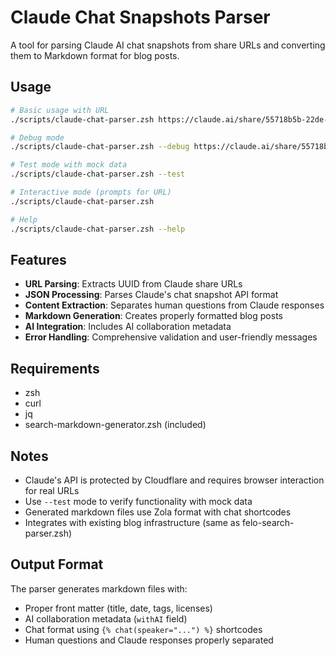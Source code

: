 # Claude Chat Snapshots Parser

A tool for parsing Claude AI chat snapshots from share URLs and converting them to Markdown format for blog posts.

## Usage

```bash
# Basic usage with URL
./scripts/claude-chat-parser.zsh https://claude.ai/share/55718b5b-22de-4d58-96a3-f4718c9bea4a

# Debug mode
./scripts/claude-chat-parser.zsh --debug https://claude.ai/share/55718b5b-22de-4d58-96a3-f4718c9bea4a

# Test mode with mock data
./scripts/claude-chat-parser.zsh --test

# Interactive mode (prompts for URL)
./scripts/claude-chat-parser.zsh

# Help
./scripts/claude-chat-parser.zsh --help
```

## Features

- **URL Parsing**: Extracts UUID from Claude share URLs
- **JSON Processing**: Parses Claude's chat snapshot API format
- **Content Extraction**: Separates human questions from Claude responses
- **Markdown Generation**: Creates properly formatted blog posts
- **AI Integration**: Includes AI collaboration metadata
- **Error Handling**: Comprehensive validation and user-friendly messages

## Requirements

- zsh
- curl
- jq
- search-markdown-generator.zsh (included)

## Notes

- Claude's API is protected by Cloudflare and requires browser interaction for real URLs
- Use `--test` mode to verify functionality with mock data
- Generated markdown files use Zola format with chat shortcodes
- Integrates with existing blog infrastructure (same as felo-search-parser.zsh)

## Output Format

The parser generates markdown files with:
- Proper front matter (title, date, tags, licenses)
- AI collaboration metadata (`withAI` field)
- Chat format using `{% chat(speaker="...") %}` shortcodes
- Human questions and Claude responses properly separated